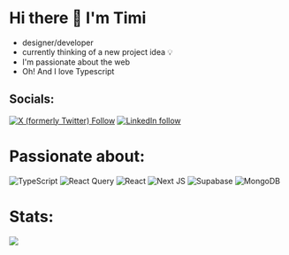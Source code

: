 # Hi there 👋 I'm Timi

- designer/developer
- currently thinking of a new project idea 💡
- I'm passionate about the web
- Oh! And I love Typescript



## Socials:

[![X (formerly Twitter) Follow](https://img.shields.io/twitter/follow/timi_networks?style=for-the-badge&logo=x&labelColor=black&link=https%3A%2F%2Ftwitter.com%2Ftimi_networks)](https://twitter.com/timi_networks) [![LinkedIn follow](https://img.shields.io/badge/LinkedIn-Follow-black?style=for-the-badge&logo=linkedin&labelColor=black&link=https%3A%2F%2Fwww.linkedin.com%2Fin%2Ftreasure-alekhojie%2F)](https://www.linkedin.com/in/treasure-alekhojie/)







# Passionate about:
![TypeScript](https://img.shields.io/badge/Typescript-%23000000?style=for-the-badge&logo=typescript) ![React Query](https://img.shields.io/badge/react%20query-%23000000?style=for-the-badge&logo=react%20query) ![React](https://img.shields.io/badge/React-%23000000?style=for-the-badge&logo=react) ![Next JS](https://img.shields.io/badge/Next.js-%23000000?style=for-the-badge&logo=next.js) ![Supabase](https://img.shields.io/badge/Supabase-%23000000?style=for-the-badge&logo=supabase) ![MongoDB](https://img.shields.io/badge/MongoDB-%23000000?style=for-the-badge&logo=mongodb)

# Stats:
![](https://github-readme-stats.vercel.app/api?username=creative-tutorials&theme=tokyonight&hide_border=false&include_all_commits=true&count_private=true)<br/>

<!-- Proudly created with GPRM ( https://gprm.itsvg.in ) -->



